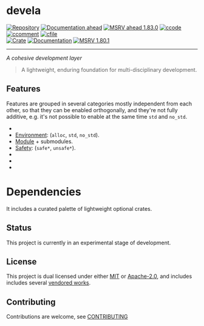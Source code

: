 # devela

[![Repository](https://flat.badgen.net/badge/github/v0.22.0/blue?icon=git)](https://github.com/andamira/devela)
[![Documentation ahead](https://flat.badgen.net/badge/docs/ahead*/blue)](https://andamira.github.io/libera/doc/devela/)
[![MSRV ahead 1.83.0](https://flat.badgen.net/badge/MSRV/1.83.0/blue)](https://releases.rs/docs/1.83.0/)
[![ccode](https://tokei.rs/b1/github/andamira/devela?category=code&style=flat-square)](https://github.com/andamira/devela)
[![ccomment](https://tokei.rs/b1/github/andamira/devela?category=comments&style=flat-square)](https://docs.rs/devela/)
[![cfile](https://tokei.rs/b1/github/andamira/devela?category=files&style=flat-square)](https://github.com/andamira/devela/tree/main/)
<br/>
[![Crate](https://img.shields.io/crates/v/devela.svg)](https://crates.io/crates/devela)
[![Documentation](https://docs.rs/devela/badge.svg)](https://docs.rs/devela/)
[![MSRV 1.80.1](https://flat.badgen.net/badge/MSRV/1.80.1/purple)](https://releases.rs/docs/1.80.1/)

---

*A cohesive development layer*

> A lightweight, enduring foundation for multi-disciplinary development.


## Features

Features are grouped in several categories mostly independent from each other,
so that they can be enabled orthogonally, and they're not fully additive,
e.g. it's not possible to enable at the same time `std` and `no_std`.

- [Development]: (`__*`).
- [Environment]: (`alloc`, `std`, `no_std`).
- [Module] + submodules.
- [Safety]: (`safe*`, `unsafe*`).
- [Nightly]: (`nightly_*`).
- [Capability]: (`_*`).
- [Dependency]: (`dep_*`).

<!-- -->
[Development]: https://andamira.github.io/libera/doc/devela/_doc/features/index.html#development-features
[Environment]: https://andamira.github.io/libera/doc/devela/_doc/features/index.html#environment-features
[Module]: https://andamira.github.io/libera/doc/devela/_doc/features/index.html#module-features
[Safety]: https://andamira.github.io/libera/doc/devela/_doc/features/index.html#safety-features
[Nightly]: https://andamira.github.io/libera/doc/devela/_doc/features/index.html#nightly-features
[Capability]: https://andamira.github.io/libera/doc/devela/_doc/features/index.html#capability-features
[Dependency]: https://andamira.github.io/libera/doc/devela/_doc/features/index.html#dependency-features
<!-- -->
[Environment]: https://docs.rs/devela/latest/devela/_doc/features/index.html#environment-features
[Module]: https://docs.rs/devela/latest/devela/_doc/features/index.html#module-features
[Safety]: https://docs.rs/devela/latest/devela/_doc/features/index.html#safety-features
[Nightly]: https://docs.rs/devela/latest/devela/_doc/features/index.html#nightly-features
[Capability]: https://docs.rs/devela/latest/devela/_doc/features/index.html#capability-features
[Dependency]: https://docs.rs/devela/latest/devela/_doc/features/index.html#dependency-features

# Dependencies

It includes a curated palette of lightweight optional crates.


## Status
This project is currently in an experimental stage of development.

## License
This project is dual licensed under either [MIT](LICENSE-MIT)
or [Apache-2.0](LICENSE-APACHE), and includes includes several
[vendored works](DOCS/VENDORED.md).

## Contributing
Contributions are welcome, see [CONTRIBUTING](DOCS/CONTRIBUTING.md)
